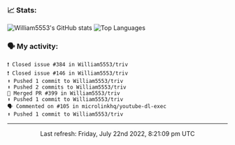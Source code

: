 ### 📈 Stats:
![William5553's GitHub stats](https://github-readme-stats.vercel.app/api?username=william5553&show_icons=true)
![Top Languages](https://github-readme-stats.vercel.app/api/top-langs/?username=william5553&langs_count=10&layout=compact)

### 🗣 My activity:
```
❗️ Closed issue #384 in William5553/triv
❗️ Closed issue #146 in William5553/triv
⬆️ Pushed 1 commit to William5553/triv
⬆️ Pushed 2 commits to William5553/triv
🎉 Merged PR #399 in William5553/triv
⬆️ Pushed 1 commit to William5553/triv
🗣 Commented on #105 in microlinkhq/youtube-dl-exec
⬆️ Pushed 1 commit to William5553/triv
```

------------
<p align="center">Last refresh: Friday, July 22nd 2022, 8:21:09 pm UTC</p>
